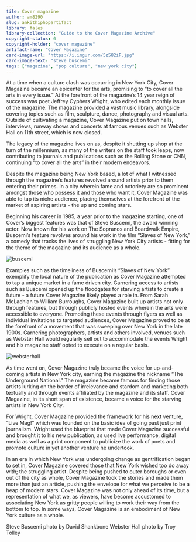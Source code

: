```yaml
---
tile: Cover magazine
author: am8290
slug: ankithiphopartifact
library: fales
library-collection: "Guide to the Cover Magazine Archive"
copyright-status: 0
copyright-holder: "cover magazine"
artifact-name: "Cover Magazine"
card-image-url: "https://i.imgur.com/5z582iF.jpg"
card-image-text: "steve buscemi"
tags: ["magazine", "pop culture", "new york city"]
---
```


At a time when a culture clash was occurring in New York City, Cover Magazine became an epicenter for the arts, promising to “to cover all the arts in every issue.” At the forefront of the magazine’s 14 year reign of success was poet Jeffrey Cyphers Wright, who edited each monthly issue of the magazine. The magazine provided a vast music library, alongside covering topics such as film, sculpture, dance, photography and visual arts. Outside of cultivating a magazine, Cover Magazine put on town halls, interviews, runway shows and concerts at famous venues such as Webster Hall on 11th street, which is now closed.

The legacy of the magazine lives on as, despite it shutting up shop at the turn of the millennium, as many of the writers on the staff took leaps, now contributing to journals and publications such as the Rolling Stone or CNN, continuing “to cover all the arts” in their modern endeavors.

Despite the magazine being New York based, a lot of what I witnessed through the magazine’s features revolved around artists prior to them entering their primes. In a city wherein fame and notoriety are so prominent amongst those who possess it and those who want it, Cover Magazine was able to tap its niche audience, placing themselves at the forefront of the market of aspiring artists - the up and coming stars.

Beginning his career in 1985, a year prior to the magazine starting, one of Cover’s biggest features was that of Steve Buscemi, the award winning actor. Now known for his work on The Sopranos and Boardwalk Empire, Buscemi’s feature revolves around his work in the film “Slaves of New York,” a comedy that tracks the lives of struggling New York City artists - fitting for the theme of the magazine and its audience as a whole.

![buscemi](https://i.imgur.com/5z582iF.jpg)

Examples such as the timeliness of Buscemi’s “Slaves of New York” exemplify the local nature of the publication as Cover Magazine attempted to tap a unique market in a fame driven city. Garnering access to artists such as Buscemi opened up the floodgates for starving artists to create a future - a future Cover Magazine likely played a role in. From Sarah McLachlan to William Burroughs, Cover Magazine built up artists not only through features, but through publicly hosted events wherein the arts were accessible to everyone. Promoting these events through flyers as well as individual invitations to targeted audiences, Cover Magazine proved to be at the forefront of a movement that was sweeping over New York in the late 1900s. Garnering photographers, artists and others involved, venues such as Webster Hall would regularly sell out to accommodate the events Wright and his magazine staff opted to execute on a regular basis.

![websterhall](https://i.imgur.com/0TAmbZy.jpg)

As time went on, Cover Magazine truly became the voice for up-and-coming artists in New York city, earning the magazine the nickname “The Underground National.” The magazine became famous for finding those artists lurking on the border of irrelevance and stardom and marketing both textually and through events affiliated by the magazine and its staff. Cover Magazine, in its short span of existence, became a voice for the starving artists in New York City.

For Wright, Cover Magazine provided the framework for his next venture, “Live Mag!” which was founded on the basic idea of going past just print journalism. Wright used the blueprint that made Cover Magazine successful and brought it to his new publication, as used live performance, digital media as well as a print component to publicize the work of poets and promote culture in yet another venture he undertook.

In an era in which New York was undergoing change as gentrification began to set in, Cover Magazine covered those that New York wished too do away with; the struggling artist. Despite being pushed to outer boroughs or even out of the city as whole, Cover Magazine took the stories and made them more than just an article, pushing the envelope for what we perceive to be a heap of modern stars. Cover Magazine was not only ahead of its time, but a representation of what we, as viewers, have become accustomed to associating New York as gritty people willing to work their way from the bottom to top. In some ways, Cover Magazine is an embodiment of New York culture as a whole.

Steve Buscemi photo by David Shankbone
Webster Hall photo by Troy Tolley
